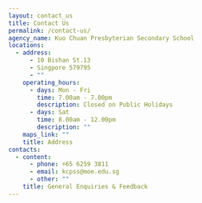 ```yaml
---
layout: contact_us
title: Contact Us
permalink: /contact-us/
agency_name: Kuo Chuan Presbyterian Secondary School
locations:
  - address:
      - 10 Bishan St.13
      - Singpore 579795
      - ""
    operating_hours:
      - days: Mon - Fri
        time: 7.00am - 7.00pm
        description: Closed on Public Holidays
      - days: Sat
        time: 8.00am - 12.00pm
        description: ""
    maps_link: ""
    title: Address
contacts:
  - content:
      - phone: +65 6259 3811
      - email: kcpss@moe.edu.sg
      - other: ""
    title: General Enquiries & Feedback
---
```


